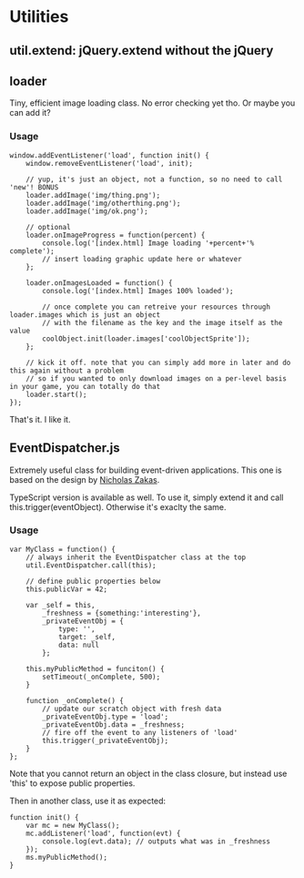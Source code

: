 # Utilities

## util.extend: jQuery.extend without the jQuery

## loader

Tiny, efficient image loading class. No error checking yet tho. Or maybe you can add it?

### Usage

	window.addEventListener('load', function init() {
		window.removeEventListener('load', init);
		
		// yup, it's just an object, not a function, so no need to call 'new'! BONUS
		loader.addImage('img/thing.png');
		loader.addImage('img/otherthing.png');
		loader.addImage('img/ok.png');
		
		// optional
		loader.onImageProgress = function(percent) {
			console.log('[index.html] Image loading '+percent+'% complete');
			// insert loading graphic update here or whatever
		};
		
		loader.onImagesLoaded = function() {
			console.log('[index.html] Images 100% loaded');
			
			// once complete you can retreive your resources through loader.images which is just an object
			// with the filename as the key and the image itself as the value
			coolObject.init(loader.images['coolObjectSprite']);
		};
		
		// kick it off. note that you can simply add more in later and do this again without a problem
		// so if you wanted to only download images on a per-level basis in your game, you can totally do that
		loader.start();
	});
That's it. I like it.

## EventDispatcher.js

Extremely useful class for building event-driven applications. This one is based on the design by [Nicholas Zakas](http://www.nczonline.net/blog/2010/03/09/custom-events-in-javascript/).

TypeScript version is available as well. To use it, simply extend it and call this.trigger(eventObject). Otherwise it's exaclty the same.

### Usage

	var MyClass = function() {
		// always inherit the EventDispatcher class at the top
		util.EventDispatcher.call(this);
		
		// define public properties below
		this.publicVar = 42;
		
		var _self = this,
			_freshness = {something:'interesting'},
			_privateEventObj = {
				type: '',
				target: _self,
				data: null
			};
		
		this.myPublicMethod = funciton() {
			setTimeout(_onComplete, 500);
		}
		
		function _onComplete() {
			// update our scratch object with fresh data
			_privateEventObj.type = 'load';
			_privateEventObj.data = _freshness;
			// fire off the event to any listeners of 'load'
			this.trigger(_privateEventObj);
		}
	};
Note that you cannot return an object in the class closure, but instead use 'this' to expose public properties.

Then in another class, use it as expected:

	function init() {
		var mc = new MyClass();
		mc.addListener('load', function(evt) {
			console.log(evt.data); // outputs what was in _freshness
		});
		ms.myPublicMethod();
	}
